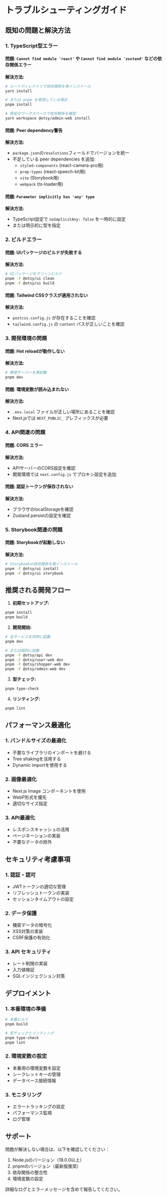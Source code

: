 # トラブルシューティングガイド

## 既知の問題と解決方法

### 1. TypeScript型エラー

#### 問題: `Cannot find module 'react'` や `Cannot find module 'zustand'` などの依存関係エラー
**解決方法:**
```bash
# ルートディレクトリで依存関係を再インストール
yarn install

# または pnpm を使用している場合
pnpm install

# 特定のワークスペースで依存関係を確認
yarn workspace @otsy/admin-web install
```

#### 問題: Peer dependency警告
**解決方法:**
- `package.json`の`resolutions`フィールドでバージョンを統一
- 不足している peer dependencies を追加:
  - `styled-components` (react-camera-pro用)
  - `prop-types` (react-speech-kit用)
  - `vite` (Storybook用)
  - `webpack` (ts-loader用)

#### 問題: `Parameter implicitly has 'any' type`
**解決方法:**
- TypeScript設定で `noImplicitAny: false` を一時的に設定
- または明示的に型を指定

### 2. ビルドエラー

#### 問題: UIパッケージのビルドが失敗する
**解決方法:**
```bash
# UIパッケージをクリーンビルド
pnpm -F @otsy/ui clean
pnpm -F @otsy/ui build
```

#### 問題: Tailwind CSSクラスが適用されない
**解決方法:**
- `postcss.config.js` が存在することを確認
- `tailwind.config.js` の `content` パスが正しいことを確認

### 3. 開発環境の問題

#### 問題: Hot reloadが動作しない
**解決方法:**
```bash
# 開発サーバーを再起動
pnpm dev
```

#### 問題: 環境変数が読み込まれない
**解決方法:**
- `.env.local` ファイルが正しい場所にあることを確認
- Next.jsでは `NEXT_PUBLIC_` プレフィックスが必要

### 4. API関連の問題

#### 問題: CORS エラー
**解決方法:**
- APIサーバーのCORS設定を確認
- 開発環境では `next.config.js` でプロキシ設定を追加

#### 問題: 認証トークンが保存されない
**解決方法:**
- ブラウザのlocalStorageを確認
- Zustand persistの設定を確認

### 5. Storybook関連の問題

#### 問題: Storybookが起動しない
**解決方法:**
```bash
# Storybookの依存関係を再インストール
pnpm -F @otsy/ui install
pnpm -F @otsy/ui storybook
```

## 推奨される開発フロー

1. **初期セットアップ:**
```bash
pnpm install
pnpm build
```

2. **開発開始:**
```bash
# 全サービスを同時に起動
pnpm dev

# または個別に起動
pnpm -F @otsy/api dev
pnpm -F @otsy/user-web dev
pnpm -F @otsy/shopper-web dev
pnpm -F @otsy/admin-web dev
```

3. **型チェック:**
```bash
pnpm type-check
```

4. **リンティング:**
```bash
pnpm lint
```

## パフォーマンス最適化

### 1. バンドルサイズの最適化
- 不要なライブラリのインポートを避ける
- Tree shakingを活用する
- Dynamic importを使用する

### 2. 画像最適化
- Next.js Image コンポーネントを使用
- WebP形式を優先
- 適切なサイズ指定

### 3. API最適化
- レスポンスキャッシュの活用
- ページネーションの実装
- 不要なデータの除外

## セキュリティ考慮事項

### 1. 認証・認可
- JWTトークンの適切な管理
- リフレッシュトークンの実装
- セッションタイムアウトの設定

### 2. データ保護
- 機密データの暗号化
- XSS対策の実装
- CSRF保護の有効化

### 3. API セキュリティ
- レート制限の実装
- 入力値検証
- SQLインジェクション対策

## デプロイメント

### 1. 本番環境の準備
```bash
# 本番ビルド
pnpm build

# 型チェックとリンティング
pnpm type-check
pnpm lint
```

### 2. 環境変数の設定
- 本番用の環境変数を設定
- シークレットキーの管理
- データベース接続情報

### 3. モニタリング
- エラートラッキングの設定
- パフォーマンス監視
- ログ管理

## サポート

問題が解決しない場合は、以下を確認してください：

1. Node.jsのバージョン（18.0.0以上）
2. pnpmのバージョン（最新版推奨）
3. 依存関係の整合性
4. 環境変数の設定

詳細なログとエラーメッセージを含めて報告してください。